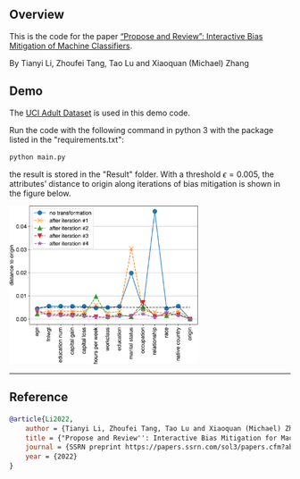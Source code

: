 



## Overview

This is the code for the paper [“Propose and Review”: Interactive Bias Mitigation of
Machine Classifiers](https://papers.ssrn.com/sol3/papers.cfm?abstract_id=4139244).

By Tianyi Li, Zhoufei Tang, Tao Lu and Xiaoquan (Michael) Zhang 



## Demo

The  [UCI Adult Dataset](https://archive.ics.uci.edu/ml/datasets/adult) is used in this demo code.

Run the code with the following command in python 3 with the package listed in the "requirements.txt":

```python
python main.py
```

the result is stored in the "Result" folder. With a threshold $\epsilon=0.005$, the attributes’ distance to origin along iterations of bias mitigation is shown in the figure below.

<img src="Result\Figure5.png" alt="Figure5" style="zoom: 33%;" />

---

## Reference

```bibtex
@article{Li2022,
	author = {Tianyi Li, Zhoufei Tang, Tao Lu and Xiaoquan (Michael) Zhang},
	title = {"Propose and Review'': Interactive Bias Mitigation for Machine Classifiers},
	journal = {SSRN preprint https://papers.ssrn.com/sol3/papers.cfm?abstract_id=4139244},
	year = {2022}
}
```

